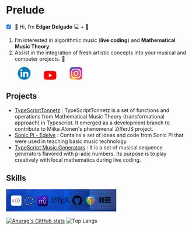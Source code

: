 # Prelude

* [X] 👋 Hi, I’m **Edgar Delgado**  :computer: + :musical_score:

1. I’m interested in algorithmic music (**live coding**) and **Mathematical Music Theory**.
2. Assist in the integration of fresh artistic concepts into your musical and computer projects. 👀

&ensp;&ensp;&ensp;&ensp;
[<img src="Linkedin_logo.svg.png" alt="LinkedIn" width="35px"  />](https://www.linkedin.com/in/edgararmandodelgadovega) &ensp;&ensp;&ensp;&ensp;
[<img src="Youtube_logo.png" alt="Youtube" width="35px"/>](https://www.youtube.com/@edelvemusic) &ensp;&ensp;&ensp;&ensp;
[<img src="Instagram_logo.svg.webp" alt="Instagram" width="35px"/>](https://www.instagram.com/edgardelgadomusic)

## Projects

* [TypeScriptTonnetz](https://github.com/edelveart/TypeScriptTonnetz) : TypeScriptTonnetz is a set of functions and operations from Mathematical Music Theory (transformational approach) in Typescript. It emerged as a development branch to contribute to Miika Alonen's phenomenal ZifferJS project.
* [Sonic Pi - Edelve](https://github.com/edelveart/Sonic_Pi_Edelve) : Contains a set of ideas and code from Sonic Pi that were used in teaching basic music technology.
* [TypeScript Music Generators](https://github.com/edelveart/TypeScript-Music-Generators) : It is a set of musical sequence generators flavored with p-adic numbers. Its purpose is to play creatively with local mathematics during live coding.


## Skills

<p align="left">
   <img src="Technologies.png" alt="Sonic Pi" alt="LaTex" alt="Musescore" alt="Reaper" alt="Geogebra" alt="Ableton Live" width="60%">
</p>

[![Anurag's GitHub stats](https://github-readme-stats.vercel.app/api?username=edelveart&show=prs_merged&show_icons=true&theme=github_dark_dimmed)](https://github.com/edelveart/github-readme-stats)
![Top Langs](https://github-readme-stats.vercel.app/api/top-langs/?username=edelveart&layout=compact)




